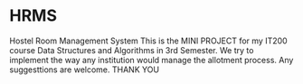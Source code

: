 # HRMS
Hostel Room Management System
This is the MINI PROJECT for my IT200 course Data Structures and Algorithms in 3rd Semester.
We try to implement the way any institution would manage the allotment process.
Any suggesttions are welcome.
THANK YOU
